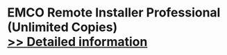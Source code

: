 # EMCO Remote Installer Professional (Unlimited Copies)<br />[>> Detailed information](https://secure.shareit.com/shareit/product.html?productid=300266897&affiliateid=200057808)